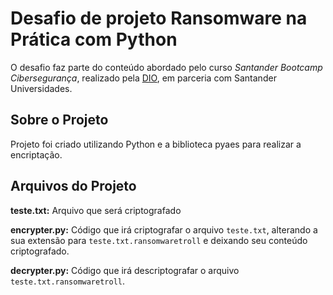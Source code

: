 # Desafio de projeto Ransomware na Prática com Python

O desafio faz parte do conteúdo abordado pelo curso *Santander Bootcamp Cibersegurança*, realizado pela [DIO](https://web.dio.me/track/santander-bootcamp-ciberseguranca?tab=about), em parceria com Santander Universidades.

## Sobre o Projeto
Projeto foi criado utilizando Python e a biblioteca pyaes para realizar a encriptação.

## Arquivos do Projeto

**teste.txt:** Arquivo que será criptografado

**encrypter.py:** Código que irá criptografar o arquivo `teste.txt`, alterando a sua extensão para `teste.txt.ransomwaretroll` e deixando seu conteúdo criptografado.

**decrypter.py:** Código que irá descriptografar o arquivo `teste.txt.ransomwaretroll`.
